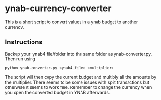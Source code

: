 # ynab-currency-converter
This is a short script to convert values in a ynab budget to another currency.

## Instructions
Backup your .ynab4 file/folder into the same folder as ynab-converter.py. Then run using

```bash
python ynab-converter.py <ynab4_file> <multiplier>
```

The script will then copy the current budget and multiply all the amounts by the multiplier. There seems to be some issues with split transactions but otherwise it seems to work fine. Remember to change the currency when you open the converted budget in YNAB afterwards.